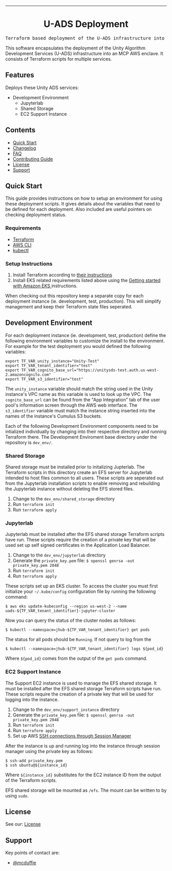 <!-- Header block for project -->
<hr>

<div align="center">

<!-- ☝️ Replace with your logo (if applicable) via ![](https://uri-to-your-logo-image) ☝️ -->
<!-- ☝️ If you see logo rendering errors, make sure you're not using indentation, or try an HTML IMG tag -->

<h1 align="center">U-ADS Deployment</h1>
<!-- ☝️ Replace with your repo name ☝️ -->

</div>

<pre align="center">Terraform based deployment of the U-ADS infrastructure into MCP-AWS</pre>

<!-- Header block for project -->

<!-- ☝️ Add badges via: https://shields.io e.g. ![](https://img.shields.io/github/your_chosen_action/your_org/your_repo) ☝️ -->

<!-- ☝️ Screenshot of your software (if applicable) via ![](https://uri-to-your-screenshot) ☝️ -->

This software encapsulates the deployment of the Unity Algorithm Development Services (U-ADS) infrastructure into an MCP AWS enclave. It consists of Terraform scripts for multiple services.

<!-- example links>
[Website](INSERT WEBSITE LINK HERE) | [Docs/Wiki](INSERT DOCS/WIKI SITE LINK HERE) | [Discussion Board](INSERT DISCUSSION BOARD LINK HERE) | [Issue Tracker](INSERT ISSUE TRACKER LINK HERE)
-->

## Features

Deploys these Unity ADS services:

* Development Environment
	* Jupyterlab
	* Shared Storage
	* EC2 Support Instance
  
## Contents

* [Quick Start](#quick-start)
* [Changelog](#changelog)
* [FAQ](#frequently-asked-questions-faq)
* [Contributing Guide](#contributing)
* [License](#license)
* [Support](#support)

## Quick Start

This guide provides instructions on how to setup an environment for using these deployment scripts. It gives details about the variables that need to be defined for each deployment. Also included are useful pointers on checking deployment status.

### Requirements

* [Terraform](https://learn.hashicorp.com/tutorials/terraform/install-cli)
* [AWS CLI](https://docs.aws.amazon.com/cli/latest/userguide/getting-started-install.html)
* [kubectl](https://docs.aws.amazon.com/eks/latest/userguide/install-kubectl.html) 

### Setup Instructions

1. Install Terraform according to [their instructions](https://learn.hashicorp.com/tutorials/terraform/install-cli)
2. Install EKS related requirements listed above using the [Getting started with Amazon EKS
](https://docs.aws.amazon.com/eks/latest/userguide/getting-started.html) instructions.

When checking out this repository keep a separate copy for each deployment instance (ie. development, test, production). This will simplify management and keep their Terraform state files seperated.
  
## Development Environment

For each deployment instance (ie. development, test, production) define the following environment variables to customize the install to the environment. For example for the test deployment you would defined the following variables:

```
export TF_VAR_unity_instance="Unity-Test"
export TF_VAR_tenant_identifier="test"
export TF_VAR_cognito_base_url="https://unitysds-test.auth.us-west-2.amazoncognito.com"
export TF_VAR_s3_identifier="test"
```

The `unity_instance` variable should match the string used in the Unity instance's VPC name as this variable is used to look up the VPC. The `cognito_base_url` can be found from the "App Integration" tab of the user pool's information screen through the AWS web interface. The `s3_identifier` variable must match the instance string inserted into the names of the instance's Cumulus S3 buckets.

Each of the following Development Environment components need to be intialized individually by changing into their respective directory and running Terraform there. The Development Enviroment base directory under the repository is `dev_env/`.

### Shared Storage

Shared storage must be installed prior to initalizing Jupterlab. The Terraform scripts in this directory create an EFS server for Jupyterlab intended to host files common to all users. These scripts are seperated out from the Jupyterlab installation scripts to enable removing and rebuilding the Jupyterlab instance without deleting the EFS stored files.

1. Change to the `dev_env/shared_storage` directory
2. Run `terraform init`
3. Run `terraform apply`

### Jupyterlab

Jupyterlab must be installed after the EFS shared storage Terraform scripts have run. These scripts require the creation of a private key that will be used set up self signed certificates in the Application Load Balancer.

1. Change to the `dev_env/jupyterlab` directory
2. Generate the `private_key.pem` file: `$ openssl genrsa -out private_key.pem 2048`
3. Run `terraform init`
4. Run `terraform apply`

These scripts set up an EKS cluster. To access the cluster you must first initialize your `~/.kube/config` configuration file by running the following command:

```
$ aws eks update-kubeconfig --region us-west-2 --name uads-${TF_VAR_tenant_identifier}-jupyter-cluster
```

Now you can query the status of the cluster nodes as follows:

```
$ kubectl --namespace=jhub-${TF_VAR_tenant_identifier} get pods
```

The status for all pods should be ``Running``. If not query to log from the 

```
$ kubectl --namespace=jhub-${TF_VAR_tenant_identifier} logs ${pod_id}
```

Where `${pod_id}` comes from the output of the `get pods` command.

### EC2 Support Instance

The Support EC2 instance is used to manage the EFS shared storage. It must be installed after the EFS shared storage Terraform scripts have run. These scripts require the creation of a private key that will be used for logging into the instance.

1. Change to the `dev_env/support_instance` directory
2. Generate the `private_key.pem` file: `$ openssl genrsa -out private_key.pem 2048`
3. Run `terraform init`
4. Run `terraform apply`
5. Set up AWS [SSH connections through Session Manager](https://docs.aws.amazon.com/systems-manager/latest/userguide/session-manager-getting-started-enable-ssh-connections.html)

After the instance is up and running log into the instance through session manager using the private key as follows:
```
$ ssh-add private_key.pem
$ ssh ubuntu@${instance_id}
```

Where `${instance_id}` substitutes for the EC2 instance ID from the output of the Terraform scripts.

EFS shared storage will be mounted as `/efs`. The mount can be written to by using `sudo`.

## License

See our: [License](LICENSE.txt)

## Support

Key points of contact are: 

* [@mcduffie](https://github.com/mcduffie)


<!-- ☝️ Replace with the key individuals who should be contacted for questions ☝️ -->